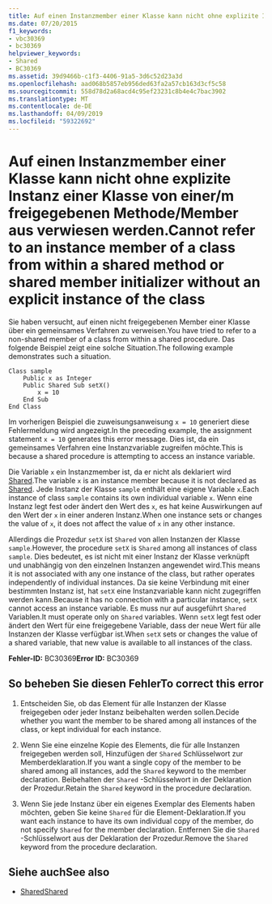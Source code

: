 ```yaml
---
title: Auf einen Instanzmember einer Klasse kann nicht ohne explizite Instanz einer Klasse von einer/m freigegebenen Methode/Member aus verwiesen werden.
ms.date: 07/20/2015
f1_keywords:
- vbc30369
- bc30369
helpviewer_keywords:
- Shared
- BC30369
ms.assetid: 39d9466b-c1f3-4406-91a5-3d6c52d23a3d
ms.openlocfilehash: aad068b5857eb956ded63fa2a57cb163d3cf5c58
ms.sourcegitcommit: 558d78d2a68acd4c95ef23231c8b4e4c7bac3902
ms.translationtype: MT
ms.contentlocale: de-DE
ms.lasthandoff: 04/09/2019
ms.locfileid: "59322692"
---
```

# <a name="cannot-refer-to-an-instance-member-of-a-class-from-within-a-shared-method-or-shared-member-initializer-without-an-explicit-instance-of-the-class"></a><span data-ttu-id="cf7ad-102">Auf einen Instanzmember einer Klasse kann nicht ohne explizite Instanz einer Klasse von einer/m freigegebenen Methode/Member aus verwiesen werden.</span><span class="sxs-lookup"><span data-stu-id="cf7ad-102">Cannot refer to an instance member of a class from within a shared method or shared member initializer without an explicit instance of the class</span></span>
<span data-ttu-id="cf7ad-103">Sie haben versucht, auf einen nicht freigegebenen Member einer Klasse über ein gemeinsames Verfahren zu verweisen.</span><span class="sxs-lookup"><span data-stu-id="cf7ad-103">You have tried to refer to a non-shared member of a class from within a shared procedure.</span></span> <span data-ttu-id="cf7ad-104">Das folgende Beispiel zeigt eine solche Situation.</span><span class="sxs-lookup"><span data-stu-id="cf7ad-104">The following example demonstrates such a situation.</span></span>  
  
```  
Class sample  
    Public x as Integer  
    Public Shared Sub setX()  
        x = 10  
    End Sub  
End Class  
```  
  
 <span data-ttu-id="cf7ad-105">Im vorherigen Beispiel die zuweisungsanweisung `x = 10` generiert diese Fehlermeldung wird angezeigt.</span><span class="sxs-lookup"><span data-stu-id="cf7ad-105">In the preceding example, the assignment statement `x = 10` generates this error message.</span></span> <span data-ttu-id="cf7ad-106">Dies ist, da ein gemeinsames Verfahren eine Instanzvariable zugreifen möchte.</span><span class="sxs-lookup"><span data-stu-id="cf7ad-106">This is because a shared procedure is attempting to access an instance variable.</span></span>  
  
 <span data-ttu-id="cf7ad-107">Die Variable `x` ein Instanzmember ist, da er nicht als deklariert wird [Shared](../../../visual-basic/language-reference/modifiers/shared.md).</span><span class="sxs-lookup"><span data-stu-id="cf7ad-107">The variable `x` is an instance member because it is not declared as [Shared](../../../visual-basic/language-reference/modifiers/shared.md).</span></span> <span data-ttu-id="cf7ad-108">Jede Instanz der Klasse `sample` enthält eine eigene Variable `x`.</span><span class="sxs-lookup"><span data-stu-id="cf7ad-108">Each instance of class `sample` contains its own individual variable `x`.</span></span> <span data-ttu-id="cf7ad-109">Wenn eine Instanz legt fest oder ändert den Wert des `x`, es hat keine Auswirkungen auf den Wert der `x` in einer anderen Instanz.</span><span class="sxs-lookup"><span data-stu-id="cf7ad-109">When one instance sets or changes the value of `x`, it does not affect the value of `x` in any other instance.</span></span>  
  
 <span data-ttu-id="cf7ad-110">Allerdings die Prozedur `setX` ist `Shared` von allen Instanzen der Klasse `sample`.</span><span class="sxs-lookup"><span data-stu-id="cf7ad-110">However, the procedure `setX` is `Shared` among all instances of class `sample`.</span></span> <span data-ttu-id="cf7ad-111">Dies bedeutet, es ist nicht mit einer Instanz der Klasse verknüpft und unabhängig von den einzelnen Instanzen angewendet wird.</span><span class="sxs-lookup"><span data-stu-id="cf7ad-111">This means it is not associated with any one instance of the class, but rather operates independently of individual instances.</span></span> <span data-ttu-id="cf7ad-112">Da sie keine Verbindung mit einer bestimmten Instanz ist, hat `setX` eine Instanzvariable kann nicht zugegriffen werden kann.</span><span class="sxs-lookup"><span data-stu-id="cf7ad-112">Because it has no connection with a particular instance, `setX` cannot access an instance variable.</span></span> <span data-ttu-id="cf7ad-113">Es muss nur auf ausgeführt `Shared` Variablen.</span><span class="sxs-lookup"><span data-stu-id="cf7ad-113">It must operate only on `Shared` variables.</span></span> <span data-ttu-id="cf7ad-114">Wenn `setX` legt fest oder ändert den Wert für eine freigegebene Variable, dass der neue Wert für alle Instanzen der Klasse verfügbar ist.</span><span class="sxs-lookup"><span data-stu-id="cf7ad-114">When `setX` sets or changes the value of a shared variable, that new value is available to all instances of the class.</span></span>  
  
 <span data-ttu-id="cf7ad-115">**Fehler-ID:** BC30369</span><span class="sxs-lookup"><span data-stu-id="cf7ad-115">**Error ID:** BC30369</span></span>  
  
## <a name="to-correct-this-error"></a><span data-ttu-id="cf7ad-116">So beheben Sie diesen Fehler</span><span class="sxs-lookup"><span data-stu-id="cf7ad-116">To correct this error</span></span>  
  
1. <span data-ttu-id="cf7ad-117">Entscheiden Sie, ob das Element für alle Instanzen der Klasse freigegeben oder jeder Instanz beibehalten werden sollen.</span><span class="sxs-lookup"><span data-stu-id="cf7ad-117">Decide whether you want the member to be shared among all instances of the class, or kept individual for each instance.</span></span>  
  
2. <span data-ttu-id="cf7ad-118">Wenn Sie eine einzelne Kopie des Elements, die für alle Instanzen freigegeben werden soll, Hinzufügen der `Shared` Schlüsselwort zur Memberdeklaration.</span><span class="sxs-lookup"><span data-stu-id="cf7ad-118">If you want a single copy of the member to be shared among all instances, add the `Shared` keyword to the member declaration.</span></span> <span data-ttu-id="cf7ad-119">Beibehalten der `Shared` -Schlüsselwort in der Deklaration der Prozedur.</span><span class="sxs-lookup"><span data-stu-id="cf7ad-119">Retain the `Shared` keyword in the procedure declaration.</span></span>  
  
3. <span data-ttu-id="cf7ad-120">Wenn Sie jede Instanz über ein eigenes Exemplar des Elements haben möchten, geben Sie keine `Shared` für die Element-Deklaration.</span><span class="sxs-lookup"><span data-stu-id="cf7ad-120">If you want each instance to have its own individual copy of the member, do not specify `Shared` for the member declaration.</span></span> <span data-ttu-id="cf7ad-121">Entfernen Sie die `Shared` -Schlüsselwort aus der Deklaration der Prozedur.</span><span class="sxs-lookup"><span data-stu-id="cf7ad-121">Remove the `Shared` keyword from the procedure declaration.</span></span>  
  
## <a name="see-also"></a><span data-ttu-id="cf7ad-122">Siehe auch</span><span class="sxs-lookup"><span data-stu-id="cf7ad-122">See also</span></span>

- [<span data-ttu-id="cf7ad-123">Shared</span><span class="sxs-lookup"><span data-stu-id="cf7ad-123">Shared</span></span>](../../../visual-basic/language-reference/modifiers/shared.md)
